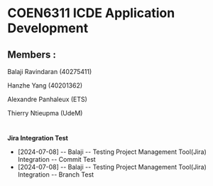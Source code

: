 <h1><b>COEN6311 ICDE Application Development</b></h1>

<h2 color="red">Members :</h2>

Balaji Ravindaran (40275411)

Hanzhe Yang (40201362)

Alexandre Panhaleux (ETS)

Thierry Ntieupma (UdeM)

<h1></h1>

<b color="red">Jira Integration Test</b>
<ul>
<li>
[2024-07-08] -- Balaji -- Testing Project Management Tool(Jira) Integration -- Commit Test
</li>
<li>
[2024-07-08] -- Balaji -- Testing Project Management Tool(Jira) Integration -- Branch Test
</li>
</ul>
